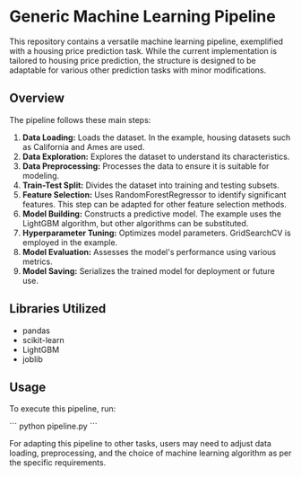 # Generic Machine Learning Pipeline

This repository contains a versatile machine learning pipeline, exemplified with a housing price prediction task. While the current implementation is tailored to housing price prediction, the structure is designed to be adaptable for various other prediction tasks with minor modifications.

## Overview

The pipeline follows these main steps:

1. **Data Loading:** Loads the dataset. In the example, housing datasets such as California and Ames are used.
2. **Data Exploration:** Explores the dataset to understand its characteristics.
3. **Data Preprocessing:** Processes the data to ensure it is suitable for modeling.
4. **Train-Test Split:** Divides the dataset into training and testing subsets.
5. **Feature Selection:** Uses RandomForestRegressor to identify significant features. This step can be adapted for other feature selection methods.
6. **Model Building:** Constructs a predictive model. The example uses the LightGBM algorithm, but other algorithms can be substituted.
7. **Hyperparameter Tuning:** Optimizes model parameters. GridSearchCV is employed in the example.
8. **Model Evaluation:** Assesses the model's performance using various metrics.
9. **Model Saving:** Serializes the trained model for deployment or future use.

## Libraries Utilized

- pandas
- scikit-learn
- LightGBM
- joblib

## Usage

To execute this pipeline, run:

\```
python pipeline.py
\```

For adapting this pipeline to other tasks, users may need to adjust data loading, preprocessing, and the choice of machine learning algorithm as per the specific requirements.
